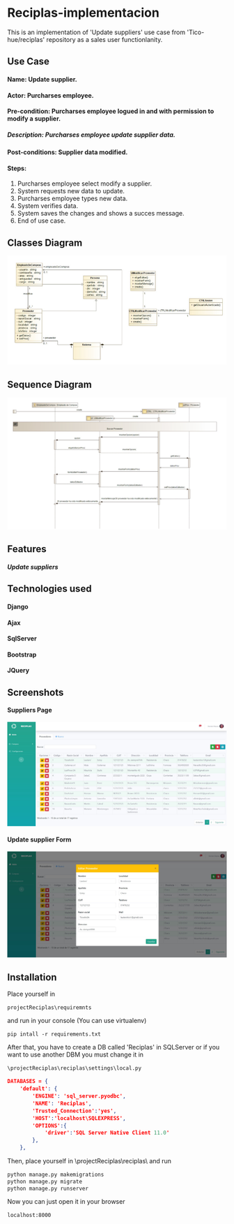 # Reciplas-implementacion

This is an implementation of 'Update suppliers' use case from 'Tico-hue/reciplas' repository as a sales user functionlanity.

## Use Case

#### Name: Update supplier.  
#### Actor: Purcharses employee.  
#### Pre-condition: Purcharses employee logued in and with permission to modify a supplier.  
##### Description: Purcharses employee update supplier data. 
#### Post-conditions: Supplier data modified.  
#### Steps:
 
1. Purcharses employee select modify a supplier.
2. System requests new data to update. 
4. Purcharses employee types new data.
5. System verifies data.
6. System saves the changes and shows a succes message. 
7. End of use case. 


## Classes Diagram 
![](screenshots/classesDiagramUpdateSupplier.jpg? "classes diagram update supplier")

## Sequence Diagram

![](screenshots/sequenceDiagramupdateSupplier.jpg? "sequence diagram update supplier")


## Features

##### Update suppliers 

## Technologies used
#### Django 
#### Ajax
#### SqlServer
#### Bootstrap
#### JQuery 



## Screenshots
#### Suppliers Page
![](screenshots/supplierPage.jpg? "suppliers")
#### Update supplier Form
![](screenshots/updateSupplierForm.jpg? "suppliers update form")


## Installation

Place yourself in 
```console
projectReciplas\requiremnts
``` 
and run in your console (You can use virtualenv) 
```console
pip intall -r requirements.txt
```

After that, you have to create a DB called 'Reciplas' in SQLServer
or if you want to use another DBM you must change it in 
```console
\projectReciplas\reciplas\settings\local.py
```
```json 
DATABASES = {
    'default': {
        'ENGINE': 'sql_server.pyodbc',
        'NAME': 'Reciplas',
        'Trusted_Connection':'yes',
        'HOST':'localhost\SQLEXPRESS',
        'OPTIONS':{
            'driver':'SQL Server Native Client 11.0'
        },
    },
 ```
Then, place yourself in \projectReciplas\reciplas\ and run 
```console
python manage.py makemigrations 
python manage.py migrate
python manage.py runserver
```
Now you can just open it in your browser
```console
localhost:8000 
```
